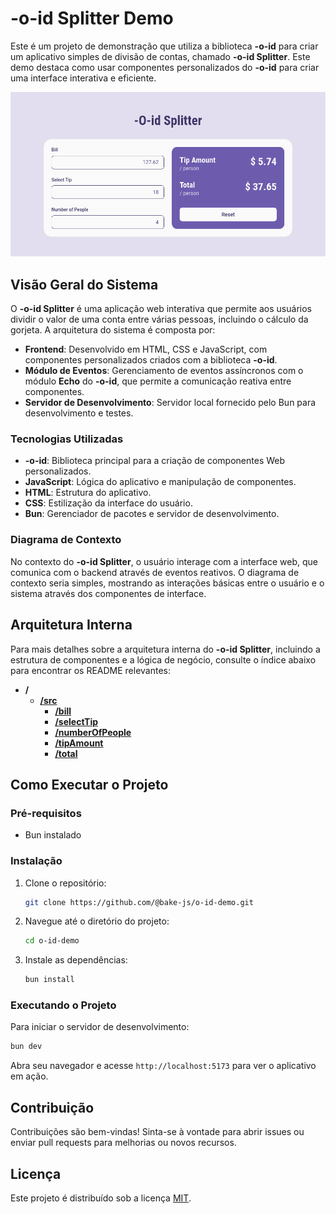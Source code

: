 # -o-id Splitter Demo

Este é um projeto de demonstração que utiliza a biblioteca **-o-id** para criar um aplicativo simples de divisão de contas, chamado **-o-id Splitter**. Este demo destaca como usar componentes personalizados do **-o-id** para criar uma interface interativa e eficiente.

![Splitter](https://github.com/bake-js/-o-id-demo/blob/main/-O-id_Splitter.png)

## Visão Geral do Sistema

O **-o-id Splitter** é uma aplicação web interativa que permite aos usuários dividir o valor de uma conta entre várias pessoas, incluindo o cálculo da gorjeta. A arquitetura do sistema é composta por:

- **Frontend**: Desenvolvido em HTML, CSS e JavaScript, com componentes personalizados criados com a biblioteca **-o-id**.
- **Módulo de Eventos**: Gerenciamento de eventos assíncronos com o módulo **Echo** do **-o-id**, que permite a comunicação reativa entre componentes.
- **Servidor de Desenvolvimento**: Servidor local fornecido pelo Bun para desenvolvimento e testes.

### Tecnologias Utilizadas

- **-o-id**: Biblioteca principal para a criação de componentes Web personalizados.
- **JavaScript**: Lógica do aplicativo e manipulação de componentes.
- **HTML**: Estrutura do aplicativo.
- **CSS**: Estilização da interface do usuário.
- **Bun**: Gerenciador de pacotes e servidor de desenvolvimento.

### Diagrama de Contexto

No contexto do **-o-id Splitter**, o usuário interage com a interface web, que comunica com o backend através de eventos reativos. O diagrama de contexto seria simples, mostrando as interações básicas entre o usuário e o sistema através dos componentes de interface.

## Arquitetura Interna

Para mais detalhes sobre a arquitetura interna do **-o-id Splitter**, incluindo a estrutura de componentes e a lógica de negócio, consulte o índice abaixo para encontrar os README relevantes:

- **/**
  - **[/src](https://github.com/bake-js/-o-id-demo/blob/main/src/README.md)**
    - **[/bill](https://github.com/bake-js/-o-id-demo/blob/main/src/bill/README.md)**
    - **[/selectTip](https://github.com/bake-js/-o-id-demo/blob/main/src/selectTip/README.md)**
    - **[/numberOfPeople](https://github.com/bake-js/-o-id-demo/blob/main/src/numberOfPeople/README.md)**
    - **[/tipAmount](https://github.com/bake-js/-o-id-demo/blob/main/src/tipAmount/README.md)**
    - **[/total](https://github.com/bake-js/-o-id-demo/blob/main/src/total/README.md)**

## Como Executar o Projeto

### Pré-requisitos

- Bun instalado

### Instalação

1. Clone o repositório:

   ```bash
   git clone https://github.com/@bake-js/o-id-demo.git
   ```

2. Navegue até o diretório do projeto:

   ```bash
   cd o-id-demo
   ```

3. Instale as dependências:

   ```bash
   bun install
   ```

### Executando o Projeto

Para iniciar o servidor de desenvolvimento:

```bash
bun dev
```

Abra seu navegador e acesse `http://localhost:5173` para ver o aplicativo em ação.

## Contribuição

Contribuições são bem-vindas! Sinta-se à vontade para abrir issues ou enviar pull requests para melhorias ou novos recursos.

## Licença

Este projeto é distribuído sob a licença [MIT](https://choosealicense.com/licenses/mit/).
